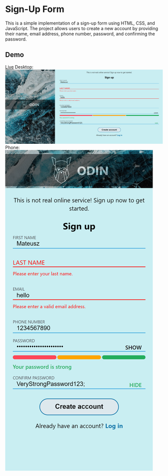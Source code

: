 # Sign-Up Form
This is a simple implementation of a sign-up form using HTML, CSS, and JavaScript. The project allows users to create a new account by providing their name, email address, phone number, password, and confirming the password.

## Demo

[Live](https://sign-up-form-lewocz.netlify.app/)
Desktop:
![My Image](img/Sign-Up-Form_demo.png)
Phone:
![My Image](img/sign-up-form-lewocz.netlify.app_(iPhone%2012%20Pro).png)